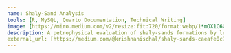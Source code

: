 ```yaml
---
name: Shaly-Sand Analysis
tools: [R, MySQL, Quarto Documentation, Technical Writing]
image: [https://miro.medium.com/v2/resize:fit:720/format:webp/1*mOX1C6XSv5vG0C51vmtLhA.png]
description: A petrophysical evaluation of shaly-sands formations by leveraging R & MySQL to derive water saturation of the formations. Utilized publicly available sources of well data. Created a bespoke mini well-log viewer in R.
external_url: [https://medium.com/@krishnanischal/shaly-sands-caeafe0c98aa]
---
```

